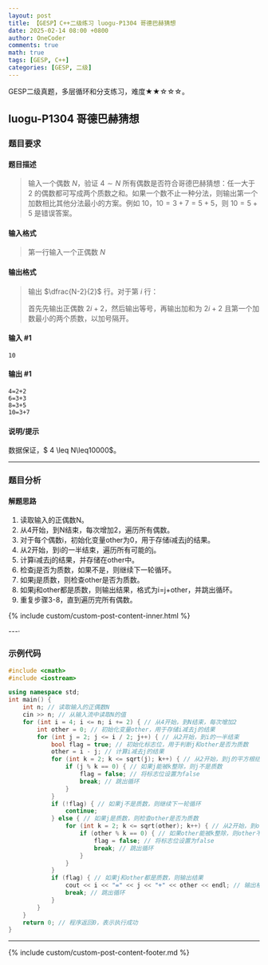```yaml
---
layout: post
title: 【GESP】C++二级练习 luogu-P1304 哥德巴赫猜想
date: 2025-02-14 08:00 +0800
author: OneCoder
comments: true
math: true
tags: [GESP, C++]
categories: [GESP, 二级]
---
```

GESP二级真题，多层循环和分支练习，难度★★☆☆☆。

<!--more-->

## luogu-P1304 哥德巴赫猜想

### 题目要求

#### 题目描述

>输入一个偶数 $N$，验证 $4\sim N$ 所有偶数是否符合哥德巴赫猜想：任一大于 $2$ 的偶数都可写成两个质数之和。如果一个数不止一种分法，则输出第一个加数相比其他分法最小的方案。例如 $10$，$10=3+7=5+5$，则 $10=5+5$ 是错误答案。

#### 输入格式

>第一行输入一个正偶数 $N$

#### 输出格式

>输出 $\dfrac{N-2}{2}$ 行。对于第 $i$ 行：
>
>首先先输出正偶数 $2i+2$，然后输出等号，再输出加和为 $2i+2$ 且第一个加数最小的两个质数，以加号隔开。

#### 输入 #1

```console
10
```

#### 输出 #1

```console
4=2+2
6=3+3
8=3+5
10=3+7
```

#### 说明/提示

数据保证，$ 4 \leq N\leq10000$。

---

### 题目分析

#### 解题思路

1. 读取输入的正偶数N。
2. 从4开始，到N结束，每次增加2，遍历所有偶数。
3. 对于每个偶数i，初始化变量other为0，用于存储i减去j的结果。
4. 从2开始，到i的一半结束，遍历所有可能的j。
5. 计算i减去j的结果，并存储在other中。
6. 检查j是否为质数，如果不是，则继续下一轮循环。
7. 如果j是质数，则检查other是否为质数。
8. 如果j和other都是质数，则输出结果，格式为i=j+other，并跳出循环。
9. 重复步骤3-8，直到遍历完所有偶数。

{% include custom/custom-post-content-inner.html %}

---·

### 示例代码

```cpp
#include <cmath>
#include <iostream>

using namespace std;
int main() {
    int n; // 读取输入的正偶数N
    cin >> n; // 从输入流中读取N的值
    for (int i = 4; i <= n; i += 2) { // 从4开始，到N结束，每次增加2
        int other = 0; // 初始化变量other，用于存储i减去j的结果
        for (int j = 2; j <= i / 2; j++) { // 从2开始，到i的一半结束
            bool flag = true; // 初始化标志位，用于判断j和other是否为质数
            other = i - j; // 计算i减去j的结果
            for (int k = 2; k <= sqrt(j); k++) { // 从2开始，到j的平方根结束
                if (j % k == 0) { // 如果j能被k整除，则j不是质数
                    flag = false; // 将标志位设置为false
                    break; // 跳出循环
                }
            }
            if (!flag) { // 如果j不是质数，则继续下一轮循环
                continue;
            } else { // 如果j是质数，则检查other是否为质数
                for (int k = 2; k <= sqrt(other); k++) { // 从2开始，到other的平方根结束
                    if (other % k == 0) { // 如果other能被k整除，则other不是质数
                        flag = false; // 将标志位设置为false
                        break; // 跳出循环
                    }
                }
            }
            if (flag) { // 如果j和other都是质数，则输出结果
                cout << i << "=" << j << "+" << other << endl; // 输出格式为i=j+other
                break; // 跳出循环
            }
        }
    }
    return 0; // 程序返回0，表示执行成功
}
```

---

{% include custom/custom-post-content-footer.md %}
